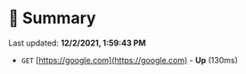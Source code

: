 # 📖 Summary
Last updated: **12/2/2021, 1:59:43 PM**

- `GET` [https://google.com](https://google.com) - **Up** (130ms)
